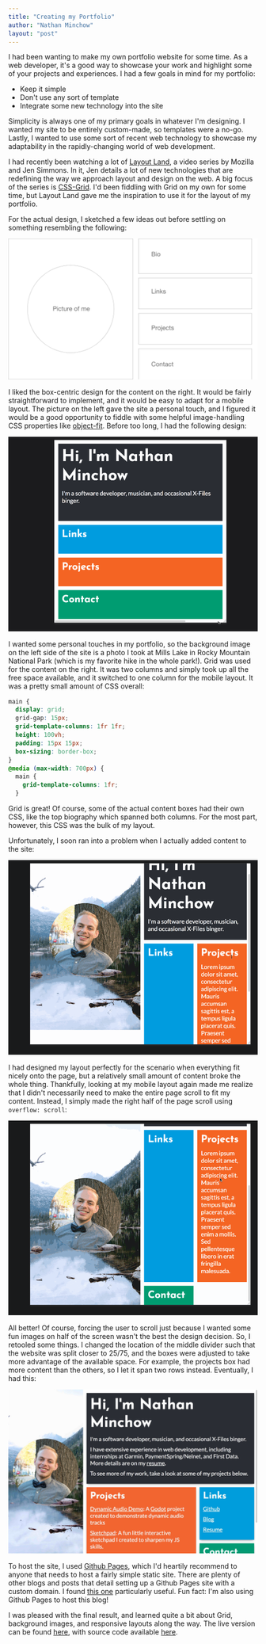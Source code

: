 ```yaml
---
title: "Creating my Portfolio"
author: "Nathan Minchow"
layout: "post"
---
```


I had been wanting to make my own portfolio website for some time. As a web developer, it's a good way to showcase your work and highlight some of your projects and experiences. I had a few goals in mind for my portfolio:

- Keep it simple
- Don't use any sort of template
- Integrate some new technology into the site

Simplicity is always one of my primary goals in whatever I'm designing. I wanted my site to be entirely custom-made, so templates were a no-go. Lastly, I wanted to use some sort of recent web technology to showcase my adaptability in the rapidly-changing world of web development.

I had recently been watching a lot of [Layout Land](https://www.youtube.com/channel/UC7TizprGknbDalbHplROtag), a video series by Mozilla and Jen Simmons. In it, Jen details a lot of new technologies that are redefining the way we approach layout and design on the web. A big focus of the series is [CSS-Grid](https://developer.mozilla.org/en-US/docs/Glossary/Grid). I'd been fiddling with Grid on my own for some time, but Layout Land gave me the inspiration to use it for the layout of my portfolio.

For the actual design, I sketched a few ideas out before settling on something resembling the following:

![Portfolio Mock Up](/assets/2018-09-17-creating-a-portfolio/portfolio_mockup_1.png "Portfolio Mock Up")

I liked the box-centric design for the content on the right. It would be fairly straightforward to implement, and it would be easy to adapt for a mobile layout. The picture on the left gave the site a personal touch, and I figured it would be a good opportunity to fiddle with some helpful image-handling CSS properties like [object-fit](https://developer.mozilla.org/en-US/docs/Web/CSS/object-fit). Before too long, I had the following design:

![Portfolio Design 1](/assets/2018-09-17-creating-a-portfolio/portfolio1.gif "Portfolio Design 1")

I wanted some personal touches in my portfolio, so the background image on the left side of the site is a photo I took at Mills Lake in Rocky Mountain National Park (which is my favorite hike in the whole park!). Grid was used for the content on the right. It was two columns and simply took up all the free space available, and it switched to one column for the mobile layout. It was a pretty small amount of CSS overall:
```css
main {
  display: grid;
  grid-gap: 15px;
  grid-template-columns: 1fr 1fr;
  height: 100vh;
  padding: 15px 15px;
  box-sizing: border-box;
}
@media (max-width: 700px) {
  main {
    grid-template-columns: 1fr;
  }
```

Grid is great! Of course, some of the actual content boxes had their own CSS, like the top biography which spanned both columns. For the most part, however, this CSS was the bulk of my layout.

Unfortunately, I soon ran into a problem when I actually added content to the site:

![Portfolio Design 2](/assets/2018-09-17-creating-a-portfolio/portfolio2.gif "Portfolio Design 2")

I had designed my layout perfectly for the scenario when everything fit nicely onto the page, but a relatively small amount of content broke the whole thing. Thankfully, looking at my mobile layout again made me realize that I didn't necessarily need to make the entire page scroll to fit my content. Instead, I simply made the right half of the page scroll using `overflow: scroll`:

![Portfolio Design 3](/assets/2018-09-17-creating-a-portfolio/portfolio3.gif "Portfolio Design 3")

All better! Of course, forcing the user to scroll just because I wanted some fun images on half of the screen wasn't the best the design decision. So, I retooled some things. I changed the location of the middle divider such that the website was split closer to 25/75, and the boxes were adjusted to take more advantage of the available space. For example, the projects box had more content than the others, so I let it span two rows instead. Eventually, I had this:

![Final Design](/assets/2018-09-17-creating-a-portfolio/portfolio4.jpg "Final Design")

To host the site, I used [Github Pages](https://pages.github.com), which I'd heartily recommend to anyone that needs to host a fairly simple static site. There are plenty of other blogs and posts that detail setting up a Github Pages site with a custom domain. I found [this one](https://hackernoon.com/use-custom-domain-with-github-pages-2-straightforward-steps-cf561eee244f) particularly useful. Fun fact: I'm also using Github Pages to host this blog!

I was pleased with the final result, and learned quite a bit about Grid, background images, and responsive layouts along the way. The live version can be found [here](https://nminchow.com), with source code available [here](https://github.com/nspenner/portfolio2).
